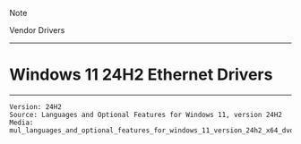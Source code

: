 > [!NOTE]
> Vendor Drivers

---

# Windows 11 24H2 Ethernet Drivers

---

    Version: 24H2
    Source: Languages and Optional Features for Windows 11, version 24H2
    Media: mul_languages_and_optional_features_for_windows_11_version_24h2_x64_dvd_eb44bee0.iso